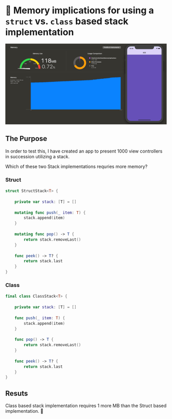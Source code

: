 # 🥞 Memory implications for using a `struct` vs. `class` based stack implementation

![](./memory_present.gif)

## The Purpose

In order to test this, I have created an app to present 1000 view controllers in succession utilizing a stack.

Which of these two Stack implementations requries more memory?

### Struct
```swift
struct StructStack<T> {

    private var stack: [T] = []

    mutating func push(_ item: T) {
        stack.append(item)
    }

    mutating func pop() -> T {
        return stack.removeLast()
    }

    func peek() -> T? {
        return stack.last
    }
}

```

### Class
```swift
final class ClassStack<T> {

    private var stack: [T] = []

    func push(_ item: T) {
        stack.append(item)
    }

    func pop() -> T {
        return stack.removeLast()
    }

    func peek() -> T? {
        return stack.last
    }
}
```

## Resuts
Class based stack implementation requires 1 more MB than the Struct based implementation. 🤣
